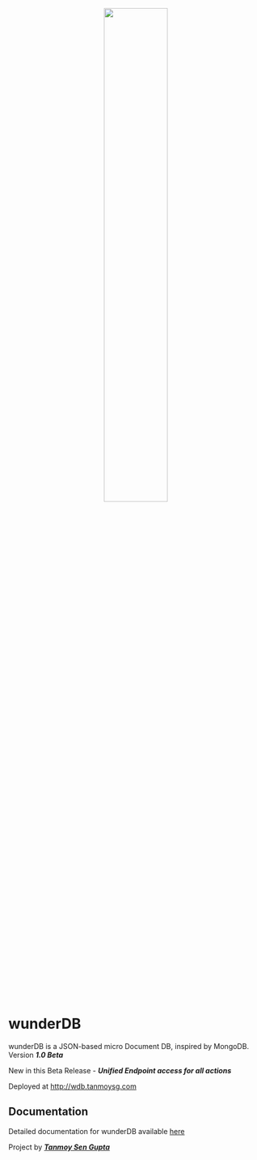 <p align="center">
   <img width="50%" src="https://github.com/TanmoySG/wunderDB/blob/master/showcase/wdb-complete.png">
</p>

# wunderDB
wunderDB is a JSON-based micro Document DB, inspired by MongoDB. Version ***1.0 Beta***

New in this Beta Release - ***Unified Endpoint access for all actions***

Deployed at http://wdb.tanmoysg.com

## Documentation

Detailed documentation for wunderDB available [here](https://github.com/TanmoySG/wunderDB/blob/master/documentation/documentation.md)

Project by ***[Tanmoy Sen Gupta](https://www.tanmoysg.com)***
